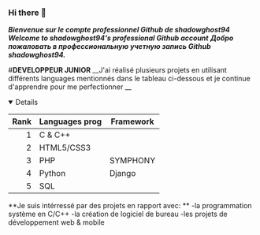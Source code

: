 ### Hi there 👋

<!--
**shadowghost94/shadowghost94** is a ✨ _special_ ✨ repository because its `README.md` (this file) appears on your GitHub profile.

Here are some ideas to get you started:

- 🔭 I’m currently working on ...
- 🌱 I’m currently learning ...
- 👯 I’m looking to collaborate on ...
- 🤔 I’m looking for help with ...
- 💬 Ask me about ...
- 📫 How to reach me: ...
- 😄 Pronouns: ...
- ⚡ Fun fact: ...
-->
***Bienvenue sur le compte professionnel Github de shadowghost94***
***Welcome to shadowghost94's professional Github account***
***Добро пожаловать в профессиональную учетную запись Github shadowghost94.***


#__DEVELOPPEUR JUNIOR__
__J'ai réalisé plusieurs projets en utilisant différents languages mentionnés dans le tableau ci-dessous et je continue d'apprendre pour me perfectionner __
<details open>
  
| Rank | Languages prog| Framework |
|-----:|---------------|-----------|
|     1| C & C++       |           |
|     2| HTML5/CSS3    |           |
|     3| PHP           | SYMPHONY  |
|     4| Python        | Django    |
|     5| SQL           |           |

</details>

**Je suis intérressé par des projets en rapport avec: **
    -la programmation système en C/C++
    -la création de logiciel de bureau
    -les projets de développement web & mobile
    
